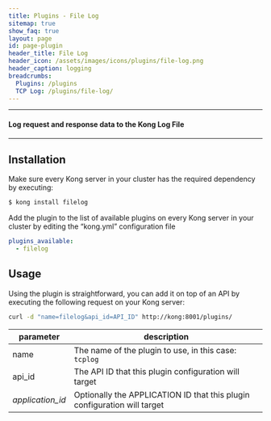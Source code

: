 ```yaml
---
title: Plugins - File Log
sitemap: true
show_faq: true
layout: page
id: page-plugin
header_title: File Log
header_icon: /assets/images/icons/plugins/file-log.png
header_caption: logging
breadcrumbs:
  Plugins: /plugins
  TCP Log: /plugins/file-log/
---
```


---

#### Log request and response data to the Kong Log File

---

## Installation

Make sure every Kong server in your cluster has the required dependency by executing:

```bash
$ kong install filelog
```

Add the plugin to the list of available plugins on every Kong server in your cluster by editing the “kong.yml” configuration file

```yaml
plugins_available:
  - filelog
```

## Usage

Using the plugin is straightforward, you can add it on top of an API by executing the following request on your Kong server:

```bash
curl -d "name=filelog&api_id=API_ID" http://kong:8001/plugins/
```

| parameter                    | description                                                |
|------------------------------|------------------------------------------------------------|
| name                         | The name of the plugin to use, in this case: `tcplog`   |
| api_id                       | The API ID that this plugin configuration will target             |
| *application_id*             | Optionally the APPLICATION ID that this plugin configuration will target |
